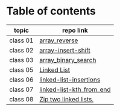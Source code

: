 # Table of contents
 | topic    | repo link                                                                                                                   |
|----------|-----------------------------------------------------------------------------------------------------------------------------|
| class 01 | [array_reverse](https://github.com/Yousef-010/data-structures-and-algorithms/blob/main/array-reverse/README.md)             |
 | class 02 | [array-insert-shift](https://github.com/Yousef-010/data-structures-and-algorithms/blob/main/array_insert_shift/README.md)   |
 | class 03 | [array_binary_search](https://github.com/Yousef-010/data-structures-and-algorithms/blob/main/array_binary_search/README.md) |
 | class 05 | [Linked List](https://github.com/Yousef-010/data-structures-and-algorithms/blob/main/linked_list/README.md)                 |
 | class 06 | [linked-list-insertions](https://github.com/Yousef-010/data-structures-and-algorithms/blob/main/linked_list/README.md)      |
 | class 07 | [linked-list-kth_from_end](https://github.com/Yousef-010/data-structures-and-algorithms/blob/main/linked_list/README.md)               |
 | class 08 | [Zip two linked lists.](https://github.com/Yousef-010/data-structures-and-algorithms/blob/main/challengs/linkedList-zip/README.md)               |
